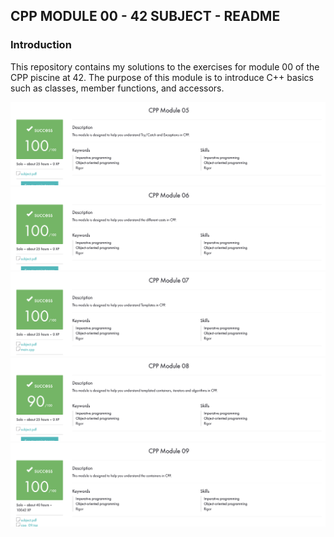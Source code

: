 ## CPP MODULE 00 - 42 SUBJECT - README

### Introduction

This repository contains my solutions to the exercises for module 00 of the CPP piscine at 42. The purpose of this module is to introduce C++ basics such as classes, member functions, and accessors.

![](image/cpp05.png)
![](image/cpp06.png)
![](image/cpp07.png)
![](image/cpp08.png)
![](image/cpp09.png)
